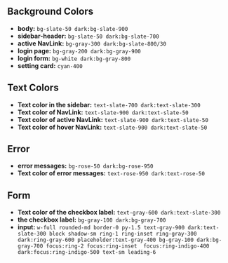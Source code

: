 ## Background Colors

- **body:** `bg-slate-50 dark:bg-slate-900`
- **sidebar-header:** `bg-slate-50 dark:bg-slate-700`
- **active NavLink:** `bg-gray-300 dark:bg-slate-800/30`
- **login page:** `bg-gray-200 dark:bg-gray-900`
- **login form:** `bg-white dark:bg-gray-800`
- **setting card:** `cyan-400`

## Text Colors

- **Text color in the sidebar:** `text-slate-700 dark:text-slate-300`
- **Text color of NavLink:** `text-slate-900 dark:text-slate-50`
- **Text color of active NavLink:** `text-slate-900 dark:text-slate-50`
- **Text color of hover NavLink:** `text-slate-900 dark:text-slate-50`

## Error

- **error messages:** `bg-rose-50 dark:bg-rose-950`
- **Text color of error messages:** `text-rose-950 dark:text-rose-50`

## Form

- **Text color of the checkbox label:** `text-gray-600 dark:text-slate-300`
- **the checkbox label:** `bg-gray-100 dark:bg-gray-700`
- **input:** `w-full rounded-md border-0 py-1.5 text-gray-900 dark:text-slate-300 block shadow-sm ring-1 ring-inset ring-gray-300 dark:ring-gray-600 placeholder:text-gray-400 bg-gray-100 dark:bg-gray-700 focus:ring-2 focus:ring-inset  focus:ring-indigo-400 dark:focus:ring-indigo-500 text-sm leading-6`
